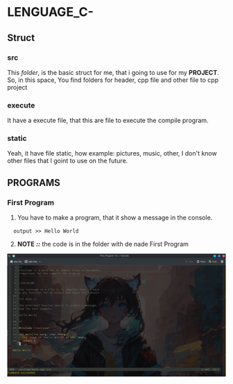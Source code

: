 # LENGUAGE_C-
## Struct
### src
This *folder*, is the basic struct for me, that i going to use for my **PROJECT**.
So, in this space, You find folders for header, cpp file and other file to cpp project
### execute
It have a execute file, that this are file to execute the compile program.
### static
Yeah, it have file static, how example: pictures, music, other, I don't know other files that I goint to use
on the future.
## PROGRAMS
### First Program
1. You have to make a program, that it show a message in the console.
```
  output >> Hello World
```
2. **NOTE** ***::*** the code is in the folder with de nade First Program

<img src = "./First_Program/static/img/First_Program.png">

